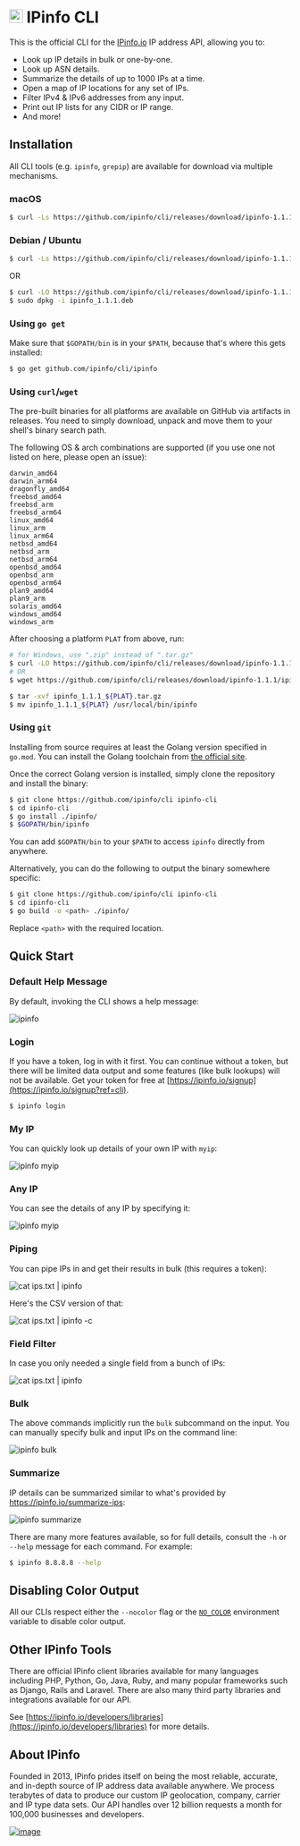 # [<img src="https://ipinfo.io/static/ipinfo-small.svg" alt="IPinfo" width="24"/>](https://ipinfo.io/) IPinfo CLI

This is the official CLI for the [IPinfo.io](https://ipinfo.io) IP address API,
allowing you to:

- Look up IP details in bulk or one-by-one.
- Look up ASN details.
- Summarize the details of up to 1000 IPs at a time.
- Open a map of IP locations for any set of IPs.
- Filter IPv4 & IPv6 addresses from any input.
- Print out IP lists for any CIDR or IP range.
- And more!

## Installation

All CLI tools (e.g. `ipinfo`, `grepip`) are available for download via
multiple mechanisms.

### macOS

```bash
$ curl -Ls https://github.com/ipinfo/cli/releases/download/ipinfo-1.1.1/macos.sh | sh
```

### Debian / Ubuntu

```bash
$ curl -Ls https://github.com/ipinfo/cli/releases/download/ipinfo-1.1.1/deb.sh | sh
```

OR

```bash
$ curl -LO https://github.com/ipinfo/cli/releases/download/ipinfo-1.1.1/ipinfo_1.1.1.deb
$ sudo dpkg -i ipinfo_1.1.1.deb
```

### Using `go get`

Make sure that `$GOPATH/bin` is in your `$PATH`, because that's where this gets
installed:

```bash
$ go get github.com/ipinfo/cli/ipinfo
```

### Using `curl`/`wget`

The pre-built binaries for all platforms are available on GitHub via artifacts
in releases. You need to simply download, unpack and move them to your shell's
binary search path.

The following OS & arch combinations are supported (if you use one not listed
on here, please open an issue):

```
darwin_amd64
darwin_arm64
dragonfly_amd64
freebsd_amd64
freebsd_arm
freebsd_arm64
linux_amd64
linux_arm
linux_arm64
netbsd_amd64
netbsd_arm
netbsd_arm64
openbsd_amd64
openbsd_arm
openbsd_arm64
plan9_amd64
plan9_arm
solaris_amd64
windows_amd64
windows_arm
```

After choosing a platform `PLAT` from above, run:

```bash
# for Windows, use ".zip" instead of ".tar.gz"
$ curl -LO https://github.com/ipinfo/cli/releases/download/ipinfo-1.1.1/ipinfo_1.1.1_${PLAT}.tar.gz
# OR
$ wget https://github.com/ipinfo/cli/releases/download/ipinfo-1.1.1/ipinfo_1.1.1_${PLAT}.tar.gz

$ tar -xvf ipinfo_1.1.1_${PLAT}.tar.gz
$ mv ipinfo_1.1.1_${PLAT} /usr/local/bin/ipinfo
```

### Using `git`

Installing from source requires at least the Golang version specified in
`go.mod`. You can install the Golang toolchain from
[the official site](https://golang.org/doc/install).

Once the correct Golang version is installed, simply clone the repository and
install the binary:

```bash
$ git clone https://github.com/ipinfo/cli ipinfo-cli
$ cd ipinfo-cli
$ go install ./ipinfo/
$ $GOPATH/bin/ipinfo
```

You can add `$GOPATH/bin` to your `$PATH` to access `ipinfo` directly from
anywhere.

Alternatively, you can do the following to output the binary somewhere
specific:

```bash
$ git clone https://github.com/ipinfo/cli ipinfo-cli
$ cd ipinfo-cli
$ go build -o <path> ./ipinfo/
```

Replace `<path>` with the required location.

## Quick Start

### Default Help Message

By default, invoking the CLI shows a help message:

![ipinfo](gif/default.gif)

### Login

If you have a token, log in with it first. You can continue without a token,
but there will be limited data output and some features (like bulk lookups)
will not be available. Get your token for free at
[https://ipinfo.io/signup](https://ipinfo.io/signup?ref=cli).

```bash
$ ipinfo login
```

### My IP

You can quickly look up details of your own IP with `myip`:

![ipinfo myip](gif/myip.gif)

### Any IP

You can see the details of any IP by specifying it:

![ipinfo myip](gif/ip8.8.8.8.gif)

### Piping

You can pipe IPs in and get their results in bulk (this requires a token):

![cat ips.txt | ipinfo](gif/cat.gif)

Here's the CSV version of that:

![cat ips.txt | ipinfo -c](gif/cat-csv.gif)

### Field Filter

In case you only needed a single field from a bunch of IPs:

![cat ips.txt | ipinfo](gif/hostname.gif)

### Bulk

The above commands implicitly run the `bulk` subcommand on the input. You can
manually specify bulk and input IPs on the command line:

![ipinfo bulk](gif/bulk.gif)

### Summarize

IP details can be summarized similar to what's provided by
https://ipinfo.io/summarize-ips:

![ipinfo summarize](gif/summarize.gif)

There are many more features available, so for full details, consult the `-h`
or `--help` message for each command. For example:

```bash
$ ipinfo 8.8.8.8 --help
```

## Disabling Color Output

All our CLIs respect either the `--nocolor` flag or the
[`NO_COLOR`](https://no-color.org/)  environment variable to disable color
output.

## Other IPinfo Tools

There are official IPinfo client libraries available for many languages including PHP, Python, Go, Java, Ruby, and many popular frameworks such as Django, Rails and Laravel. There are also many third party libraries and integrations available for our API.

See [https://ipinfo.io/developers/libraries](https://ipinfo.io/developers/libraries) for more details.

## About IPinfo

Founded in 2013, IPinfo prides itself on being the most reliable, accurate, and in-depth source of IP address data available anywhere. We process terabytes of data to produce our custom IP geolocation, company, carrier and IP type data sets. Our API handles over 12 billion requests a month for 100,000 businesses and developers.

[![image](https://avatars3.githubusercontent.com/u/15721521?s=128&u=7bb7dde5c4991335fb234e68a30971944abc6bf3&v=4)](https://ipinfo.io/)
